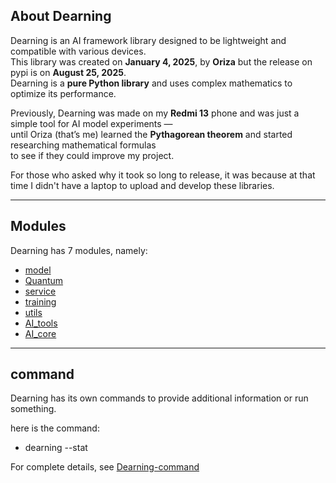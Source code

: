 ## About Dearning
Dearning is an AI framework library designed to be lightweight and compatible with various devices.  
This library was created on **January 4, 2025**, by **Oriza** but the release on pypi is on **August 25, 2025**.  
Dearning is a **pure Python library** and uses complex mathematics to optimize its performance.

Previously, Dearning was made on my **Redmi 13** phone and was just a simple tool for AI model experiments —  
until Oriza (that’s me) learned the **Pythagorean theorem** and started researching mathematical formulas  
to see if they could improve my project.

For those who asked why it took so long to release, it was because at that time I didn't have a laptop to upload and develop these libraries.

---

## Modules
Dearning has 7 modules, namely:
- [model](https://github.com/maker-games/Dearning/blob/main/tutorial-dearning/model.md)
- [Quantum](https://github.com/maker-games/Dearning/blob/main/tutorial-dearning/Quantum.md)
- [service](https://github.com/maker-games/Dearning/blob/main/tutorial-dearning/service.md)
- [training](https://github.com/maker-games/Dearning/blob/main/tutorial-dearning/training.md)
- [utils](https://github.com/maker-games/Dearning/blob/main/tutorial-dearning/utils.md)
- [AI_tools](https://github.com/maker-games/Dearning/blob/main/tutorial-dearning/AI_tools.md)
- [AI_core](https://github.com/maker-games/Dearning/blob/main/tutorial-dearning/AI_core.md)

---

## command
Dearning has its own commands to provide additional information or run something.

here is the command:
- dearning --stat

For complete details, see [Dearning-command](https://github.com/maker-games/Dearning/blob/main/tutorial-dearning/Dearning-command.md)
